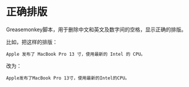 # 正确排版

Greasemonkey脚本，用于删除中文和英文及数字间的空格，显示正确的排版。

比如，把这样的排版：

```
Apple 发布了 MacBook Pro 13 寸，使用最新的 Intel 的 CPU。
```

改为：

```
Apple发布了MacBook Pro 13寸，使用最新的Intel的CPU。
```
